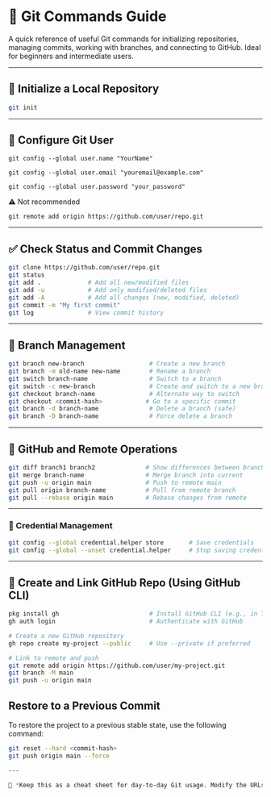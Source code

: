 # 🧰 Git Commands Guide

A quick reference of useful Git commands for initializing repositories, managing commits, working with branches, and connecting to GitHub. Ideal for beginners and intermediate users.

---

## 📁 Initialize a Local Repository

```bash
git init
```

---

## 👤 Configure Git User

```
git config --global user.name "YourName"
```
```
git config --global user.email "youremail@example.com"
```
```
git config --global user.password "your_password"
```
⚠️ Not recommended
```
git remote add origin https://github.com/user/repo.git
```

---

## ✅ Check Status and Commit Changes

```bash
git clone https://github.com/user/repo.git
git status
git add .             # Add all new/modified files
git add -u            # Add only modified/deleted files
git add -A            # Add all changes (new, modified, deleted)
git commit -m "My first commit"
git log               # View commit history
```

---

## 🌿 Branch Management

```bash
git branch new-branch                  # Create a new branch
git branch -m old-name new-name        # Rename a branch
git switch branch-name                 # Switch to a branch
git switch -c new-branch               # Create and switch to a new branch
git checkout branch-name               # Alternate way to switch
git checkout <commit-hash>            # Go to a specific commit
git branch -d branch-name              # Delete a branch (safe)
git branch -D branch-name              # Force delete a branch
```

---

## 🔀 GitHub and Remote Operations

```bash
git diff branch1 branch2              # Show differences between branches
git merge branch-name                 # Merge branch into current
git push -u origin main               # Push to remote main
git pull origin branch-name           # Pull from remote branch
git pull --rebase origin main         # Rebase changes from remote
```

---

### 🔐 Credential Management

```bash
git config --global credential.helper store       # Save credentials
git config --global --unset credential.helper     # Stop saving credentials
```

---

## 🚀 Create and Link GitHub Repo (Using GitHub CLI)

```bash
pkg install gh                         # Install GitHub CLI (e.g., in Termux)
gh auth login                          # Authenticate with GitHub

# Create a new GitHub repository
gh repo create my-project --public     # Use --private if preferred

# Link to remote and push
git remote add origin https://github.com/user/my-project.git
git branch -M main
git push -u origin main
```
## Restore to a Previous Commit

To restore the project to a previous stable state, use the following command:

```bash
git reset --hard <commit-hash>
git push origin main --force

---

📌 *Keep this as a cheat sheet for day-to-day Git usage. Modify the URLs, names, and branches to fit your own project.*

